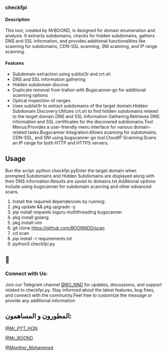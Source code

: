 ### checkfpi

#### Description
This tool, created by MrBOOND, is designed for domain enumeration and analysis. It extracts subdomains, checks for hidden subdomains, gathers DNS and SSL information, and provides additional functionalities like scanning for subdomains, CDN-SSL scanning, SNI scanning, and IP range scanning.

#### Features
- Subdomain extraction using sublist3r and crt.sh
- DNS and SSL information gathering
- Hidden subdomain discove
- Duplicate removal from tration with Bugscanner-go for additional scanning options
- Optical inspection of ranges
- Uses sublist3r to extract subdomains of the target domain.Hidden Subdomain Discovery:Utilizes crt.sh to find hidden subdomains related to the target domain.DNS and SSL Information Gathering:Retrieves DNS information and SSL certificates for the discovered subdomains.Tool Menus:Provides a user-friendly menu interface for various domain-related tasks.Bugscanner Integration:Allows scanning for subdomains, CDN-SSL, and SNI using bugscanner-go tool.CloudIP Scanning:Scans an IP range for both HTTP and HTTPS servers.
  
## Usage
Run the script: python checkfpi.pyEnter the target domain when prompted.Subdomains and Hidden Subdomains are displayed along with their DNS information.Results are saved to domains.txt.Additional options include using bugscanner for subdomain scanning and other advanced scans.

1. Install the required dependencies by running:
2. pkg update && pkg upgrade -y
3. pip install requests loguru multithreading bugscanner
4. pkg install golang
5. pkg install vim
8. git clone https://github.com/BOONNDD/scan
9. cd scan
10. pip install -r requirements.txt
11. python3 checkfpi.py


## 🙂


### Connect with Us:
Join our Telegram channel [@BO_NND](https://t.me/BO_NND) for updates, discussions, and support related to checkfpi.py. Stay informed about the latest features, bug fixes, and connect with the community.Feel free to customize the message or provide any additional information 
## المطورون و المساهمون: 
[@Mr_PYT_HON](https://t.me/Mr_PYT_HON)

[@Mr_BOOND](https://t.me/Mr_BOOND) 

[@Monther_Mohammed](https://t.me/Monther_Mohammed)
